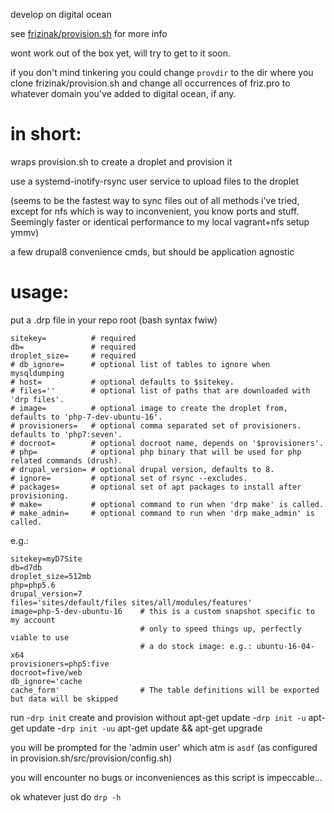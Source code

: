 develop on digital ocean

see [frizinak/provision.sh](https://github.com/frizinak/provision.sh) for more info

wont work out of the box yet, will try to get to it soon.

if you don't mind tinkering you could change `provdir` to the dir where you
clone frizinak/provision.sh and change all occurrences of friz.pro to whatever
domain you've added to digital ocean, if any.

# in short:

wraps provision.sh to create a droplet and provision it

use a systemd-inotify-rsync user service to upload files to the droplet

(seems to be the fastest way to sync files out of all methods i've tried, except for nfs which is way to inconvenient, you know ports and stuff. Seemingly faster or identical performance to my local vagrant+nfs setup ymmv)

a few drupal8 convenience cmds, but should be application agnostic

# usage:

put a .drp file in your repo root (bash syntax fwiw)

```
sitekey=          # required
db=               # required
droplet_size=     # required
# db_ignore=      # optional list of tables to ignore when mysqldumping
# host=           # optional defaults to $sitekey.
# files=''        # optional list of paths that are downloaded with 'drp files'.
# image=          # optional image to create the droplet from, defaults to 'php-7-dev-ubuntu-16'.
# provisioners=   # optional comma separated set of provisioners. defaults to 'php7:seven'.
# docroot=        # optional docroot name, depends on '$provisioners'.
# php=            # optional php binary that will be used for php related commands (drush).
# drupal_version= # optional drupal version, defaults to 8.
# ignore=         # optional set of rsync --excludes.
# packages=       # optional set of apt packages to install after provisioning.
# make=           # optional command to run when 'drp make' is called.
# make_admin=     # optional command to run when 'drp make_admin' is called.
```

e.g.:

```
sitekey=myD7Site
db=d7db
droplet_size=512mb
php=php5.6
drupal_version=7
files='sites/default/files sites/all/modules/features'
image=php-5-dev-ubuntu-16    # this is a custom snapshot specific to my account
                             # only to speed things up, perfectly viable to use
                             # a do stock image: e.g.: ubuntu-16-04-x64
provisioners=php5:five
docroot=five/web
db_ignore='cache
cache_form'                  # The table definitions will be exported but data will be skipped
```

run
-`drp init` create and provision without apt-get update
-`drp init -u` apt-get update
-`drp init -uu` apt-get update && apt-get upgrade

you will be prompted for the 'admin user' which atm is `asdf` (as configured in provision.sh/src/provision/config.sh)

you will encounter no bugs or inconveniences as this script is impeccable...

ok whatever just do `drp -h`


